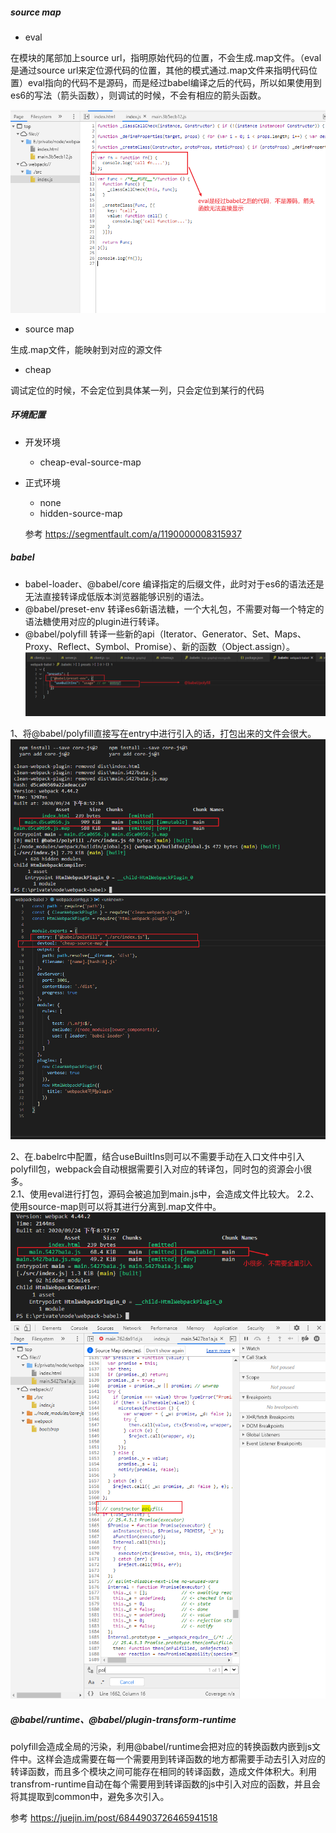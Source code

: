 ##### source map
+ eval <br/>

在模块的尾部加上source url，指明原始代码的位置，不会生成.map文件。（eval是通过source url来定位源代码的位置，其他的模式通过.map文件来指明代码位置）eval指向的代码不是源码，而是经过babel编译之后的代码，所以如果使用到es6的写法（箭头函数），则调试的时候，不会有相应的箭头函数。

![](https://github.com/1415757704/fe-framework/blob/master/%E5%89%8D%E7%AB%AF%E5%B7%A5%E7%A8%8B%E5%AE%9E%E8%B7%B5/webpack/eval.png?raw=true)

+ source map  

生成.map文件，能映射到对应的源文件

+ cheap

调试定位的时候，不会定位到具体某一列，只会定位到某行的代码

##### 环境配置
+ 开发环境
  * cheap-eval-source-map
+ 正式环境
  * none
  * hidden-source-map  
  
  参考
  https://segmentfault.com/a/1190000008315937

##### babel
+ babel-loader、@babel/core
编译指定的后缀文件，此时对于es6的语法还是无法直接转译成低版本浏览器能够识别的语法。
+ @babel/preset-env
转译es6新语法糖，一个大礼包，不需要对每一个特定的语法糖使用对应的plugin进行转译。
+ @babel/polyfill
转译一些新的api（Iterator、Generator、Set、Maps、Proxy、Reflect、Symbol、Promise）、新的函数（Object.assign）。  
![](https://github.com/1415757704/fe-framework/blob/master/%E5%89%8D%E7%AB%AF%E5%B7%A5%E7%A8%8B%E5%AE%9E%E8%B7%B5/webpack/babel-polyfill.png?raw=true)

1、将@babel/polyfill直接写在entry中进行引入的话，打包出来的文件会很大。  
![](https://github.com/1415757704/fe-framework/blob/master/%E5%89%8D%E7%AB%AF%E5%B7%A5%E7%A8%8B%E5%AE%9E%E8%B7%B5/webpack/entry-polyfill.png?raw=true)
![](https://github.com/1415757704/fe-framework/blob/master/%E5%89%8D%E7%AB%AF%E5%B7%A5%E7%A8%8B%E5%AE%9E%E8%B7%B5/webpack/entry-polyfill-wp-cfg.png?raw=true)

2、在.babelrc中配置，结合useBuiltIns则可以不需要手动在入口文件中引入polyfill包，webpack会自动根据需要引入对应的转译包，同时包的资源会小很多。  
2.1、使用eval进行打包，源码会被追加到main.js中，会造成文件比较大。
2.2、使用source-map则可以将其进行分离到.map文件中。
![](https://github.com/1415757704/fe-framework/blob/master/%E5%89%8D%E7%AB%AF%E5%B7%A5%E7%A8%8B%E5%AE%9E%E8%B7%B5/webpack/polyfill-import-require.png?raw=true)
![](https://github.com/1415757704/fe-framework/blob/master/%E5%89%8D%E7%AB%AF%E5%B7%A5%E7%A8%8B%E5%AE%9E%E8%B7%B5/webpack/polyfill-pg-in-main.png?raw=true)


##### @babel/runtime、@babel/plugin-transform-runtime
polyfill会造成全局的污染，利用@babel/runtime会把对应的转换函数内嵌到js文件中。这样会造成需要在每一个需要用到转译函数的地方都需要手动去引入对应的转译函数，而且多个模块之间可能存在相同的转译函数，造成文件体积大。利用transfrom-runtime自动在每个需要用到转译函数的js中引入对应的函数，并且会将其提取到common中，避免多次引入。  

参考
https://juejin.im/post/6844903726465941518
